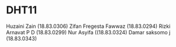 # DHT11
Huzaini Zain (18.83.0306)
Zifan Fregesta Fawwaz (18.83.0294)
Rizki Arnavat P D (18.83.0299)
Nur Asyifa ((18.83.0324)
Damar saksomo j (18.83.0343)
